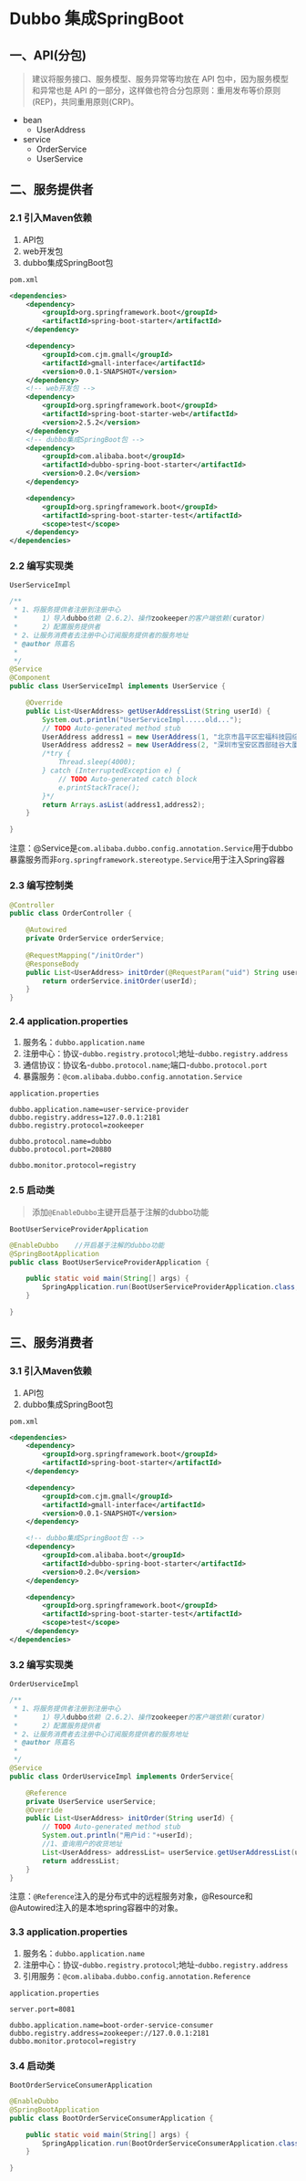 # Dubbo 集成SpringBoot

## 一、API(分包)

> 建议将服务接口、服务模型、服务异常等均放在 API 包中，因为服务模型和异常也是 API 的一部分，这样做也符合分包原则：重用发布等价原则(REP)，共同重用原则(CRP)。

- bean
  - UserAddress
- service
  - OrderService
  - UserService

## 二、服务提供者

### 2.1 引入Maven依赖

1. API包
2. web开发包
3. dubbo集成SpringBoot包

`pom.xml`

```xml
<dependencies>
    <dependency>
        <groupId>org.springframework.boot</groupId>
        <artifactId>spring-boot-starter</artifactId>
    </dependency>

    <dependency>
        <groupId>com.cjm.gmall</groupId>
        <artifactId>gmall-interface</artifactId>
        <version>0.0.1-SNAPSHOT</version>
    </dependency>
	<!-- web开发包 -->
    <dependency>
        <groupId>org.springframework.boot</groupId>
        <artifactId>spring-boot-starter-web</artifactId>
        <version>2.5.2</version>
    </dependency>
    <!-- dubbo集成SpringBoot包 -->
    <dependency>
        <groupId>com.alibaba.boot</groupId>
        <artifactId>dubbo-spring-boot-starter</artifactId>
        <version>0.2.0</version>
    </dependency>

    <dependency>
        <groupId>org.springframework.boot</groupId>
        <artifactId>spring-boot-starter-test</artifactId>
        <scope>test</scope>
    </dependency>
</dependencies>
```

### 2.2 编写实现类

`UserServiceImpl`

```java
/**
 * 1、将服务提供者注册到注册中心
 * 		1）导入dubbo依赖（2.6.2）、操作zookeeper的客户端依赖(curator)
 * 		2）配置服务提供者
 * 2、让服务消费者去注册中心订阅服务提供者的服务地址
 * @author 陈嘉名
 *
 */
@Service
@Component
public class UserServiceImpl implements UserService {

	@Override
	public List<UserAddress> getUserAddressList(String userId) {
		System.out.println("UserServiceImpl.....old...");
		// TODO Auto-generated method stub
		UserAddress address1 = new UserAddress(1, "北京市昌平区宏福科技园综合楼3层", "1", "李老师", "010-56253825", "Y");
		UserAddress address2 = new UserAddress(2, "深圳市宝安区西部硅谷大厦B座3层（深圳分校）", "1", "王老师", "010-56253825", "N");
		/*try {
			Thread.sleep(4000);
		} catch (InterruptedException e) {
			// TODO Auto-generated catch block
			e.printStackTrace();
		}*/
		return Arrays.asList(address1,address2);
	}

}
```

注意：@Service是`com.alibaba.dubbo.config.annotation.Service`用于dubbo暴露服务而非`org.springframework.stereotype.Service`用于注入Spring容器

### 2.3 编写控制类

```java
@Controller
public class OrderController {

	@Autowired
	private OrderService orderService;
    
	@RequestMapping("/initOrder")
	@ResponseBody
	public List<UserAddress> initOrder(@RequestParam("uid") String userId) {
		return orderService.initOrder(userId);
	}
}
```

### 2.4 application.properties

1. 服务名：`dubbo.application.name`
2. 注册中心：协议-`dubbo.registry.protocol`;地址-`dubbo.registry.address`
3. 通信协议：协议名-`dubbo.protocol.name`;端口-`dubbo.protocol.port`
4. 暴露服务：`@com.alibaba.dubbo.config.annotation.Service`

`application.properties`

```properties
dubbo.application.name=user-service-provider
dubbo.registry.address=127.0.0.1:2181
dubbo.registry.protocol=zookeeper

dubbo.protocol.name=dubbo
dubbo.protocol.port=20880

dubbo.monitor.protocol=registry
```

### 2.5 启动类

> 添加`@EnableDubbo`主键开启基于注解的dubbo功能

`BootUserServiceProviderApplication`

```java
@EnableDubbo	//开启基于注解的dubbo功能
@SpringBootApplication
public class BootUserServiceProviderApplication {

	public static void main(String[] args) {
		SpringApplication.run(BootUserServiceProviderApplication.class, args);
	}

}
```

## 三、服务消费者

### 3.1 引入Maven依赖

1. API包
2. dubbo集成SpringBoot包

`pom.xml`

```xml
<dependencies>
    <dependency>
        <groupId>org.springframework.boot</groupId>
        <artifactId>spring-boot-starter</artifactId>
    </dependency>

    <dependency>
        <groupId>com.cjm.gmall</groupId>
        <artifactId>gmall-interface</artifactId>
        <version>0.0.1-SNAPSHOT</version>
    </dependency>

    <!-- dubbo集成SpringBoot包 -->
    <dependency>
        <groupId>com.alibaba.boot</groupId>
        <artifactId>dubbo-spring-boot-starter</artifactId>
        <version>0.2.0</version>
    </dependency>

    <dependency>
        <groupId>org.springframework.boot</groupId>
        <artifactId>spring-boot-starter-test</artifactId>
        <scope>test</scope>
    </dependency>
</dependencies>
```

### 3.2 编写实现类

`OrderUserviceImpl`

```java
/**
 * 1、将服务提供者注册到注册中心
 * 		1）导入dubbo依赖（2.6.2）、操作zookeeper的客户端依赖(curator)
 * 		2）配置服务提供者
 * 2、让服务消费者去注册中心订阅服务提供者的服务地址
 * @author 陈嘉名
 *
 */
@Service
public class OrderUserviceImpl implements OrderService{

	@Reference
	private UserService userService;
	@Override
	public List<UserAddress> initOrder(String userId) {
		// TODO Auto-generated method stub
		System.out.println("用户id："+userId);
		//1、查询用户的收货地址
		List<UserAddress> addressList= userService.getUserAddressList(userId);
		return addressList;
	}
}
```

注意：`@Reference`注入的是分布式中的远程服务对象，@Resource和@Autowired注入的是本地spring容器中的对象。

### 3.3 application.properties

1. 服务名：`dubbo.application.name`
2. 注册中心：协议-`dubbo.registry.protocol`;地址-`dubbo.registry.address`
3. 引用服务：`@com.alibaba.dubbo.config.annotation.Reference`

`application.properties`

```properties
server.port=8081

dubbo.application.name=boot-order-service-consumer
dubbo.registry.address=zookeeper://127.0.0.1:2181
dubbo.monitor.protocol=registry
```

### 3.4 启动类

`BootOrderServiceConsumerApplication`

```java
@EnableDubbo
@SpringBootApplication
public class BootOrderServiceConsumerApplication {

	public static void main(String[] args) {
		SpringApplication.run(BootOrderServiceConsumerApplication.class, args);
	}

}
```

